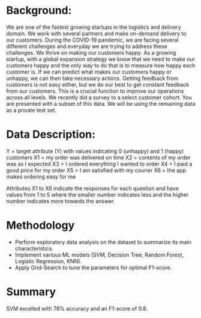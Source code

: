 # Background:

We are one of the fastest growing startups in the logistics and delivery domain. We work with several partners and make on-demand delivery to our customers. During the COVID-19 pandemic, we are facing several different challenges and everyday we are trying to address these challenges.
We thrive on making our customers happy. As a growing startup, with a global expansion strategy we know that we need to make our customers happy and the only way to do that is to measure how happy each customer is. If we can predict what makes our customers happy or unhappy, we can then take necessary actions.
Getting feedback from customers is not easy either, but we do our best to get constant feedback from our customers. This is a crucial function to improve our operations across all levels.
We recently did a survey to a select customer cohort. You are presented with a subset of this data. We will be using the remaining data as a private test set.

# Data Description:

Y = target attribute (Y) with values indicating 0 (unhappy) and 1 (happy) customers
X1 = my order was delivered on time
X2 = contents of my order was as I expected
X3 = I ordered everything I wanted to order
X4 = I paid a good price for my order
X5 = I am satisfied with my courier
X6 = the app makes ordering easy for me

Attributes X1 to X6 indicate the responses for each question and have values from 1 to 5 where the smaller number indicates less and the higher number indicates more towards the answer.

# Methodology

- Perform exploratory data analysis on the dataset to summarize its main characteristics.
- Implement various ML models (SVM, Decision Tree, Random Forest, Logistic Regression, KNN).
- Apply Grid-Search to tune the parameters for optimal F1-score.

# Summary

SVM excelled with 78% accuracy and an F1-score of 0.8.


 


 
 

